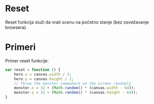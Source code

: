 # Reset

Reset funkcija služi da vrati scenu na početno stanje (bez osvežavanje browsera).

# Primeri

Primer reset funkcije:
```js
var reset = function () {
	hero.x = canvas.width / 2;
	hero.y = canvas.height / 2;
	// Throw the monster somewhere on the screen randomly
	monster.x = 32 + (Math.random() * (canvas.width - 64));
	monster.y = 32 + (Math.random() * (canvas.height - 64));
}
```
